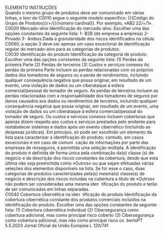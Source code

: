  
ELEMENTO  INSTRUÇÕES  
Quando o mesmo grupo de produtos deve ser comunicado em várias linhas, o 
teor de C0010 segue o seguinte modelo específico: 
{}{Código do Grupo de Produtos}}/+/{}{número cardinal}}. Por exemplo, «AB2 
22/+/1».  
C0020  Mercado-alvo  Identificação do mercado-alvo. Escolher uma das opções constantes da seguinte 
lista: 
1- B2B (de empresa a empresa) 
2- Privado 
3- Ambos 
Dada a granularidade dos riscos identificados na célula C0060, a opção 3 deve ser 
apenas um caso excecional de identificação regular do mercado-alvo para as 
categorias de produtos.  
C0030  Identificação do produto  Identificação da categoria de produto. Escolher uma das opções constantes da 
seguinte lista: 
(1) Perdas da primeira Parte 
(2) Perdas de terceiros 
(3) Custos e serviços conexos 
As perdas da primeira Parte incluem as perdas relacionadas com os próprios 
dados dos tomadores de seguros ou a perda de rendimentos, incluindo qualquer 
consequência negativa que possa originar, em resultado de um evento, uma 
violação de dados ou um ciberataque à esfera comercial/pessoal do tomador de 
seguro. 
As perdas de terceiros incluem as perdas relacionadas com a responsabilidade dos 
tomadores de seguros por danos causados aos dados ou rendimentos de terceiros, 
incluindo qualquer consequência negativa que possa originar, em resultado de um 
evento, uma violação de dados ou um ciberataque à esfera comercial/pessoal do 
tomador de seguro. 
Os custos e serviços conexos incluem coberturas que apenas dizem respeito aos 
custos e serviços prestados pelo emitente para restabelecer sistemas e dados após 
um evento cibernético (incluindo as despesas jurídicas). 
Em princípio, só pode ser escolhido um elemento da lista para caracterizar a 
identificação do produto; contudo, em casos excecionais e em caso de comuni ­
cação de informações por parte das empresas de resseguros, é permitida uma 
seleção múltipla. 
A identificação do produto é definida de forma única pela combinação da(s) classe 
(s) de negócio e da descrição dos riscos constantes da cobertura, desde que esta 
última não seja preenchida como «Outros» ou que sejam efetuadas várias seleções 
dos elementos disponíveis na lista. Se for esse o caso, duas categorias de produtos 
caracterizadas pela(s) mesma(s) classe(s) de negócio e descrição dos riscos incluídas 
na cobertura a título de «Outros» não podem ser consideradas uma mesma iden ­
tificação do produto e terão de ser comunicadas em linhas separadas.  
C0040  Cobertura cibernética na iden ­
tificação do produto  Identificação da cobertura cibernética constante dos produtos comerciais incluídos 
na identificação do produto. Escolher uma das opções constantes da seguinte lista: 
(1) Cobertura cibernética individual 
(2) Cibersegurança como cobertura adicional, mas como principal risco coberto 
(3) Cibersegurança como cobertura adicional, mas não como principal risco co ­
bertoPT  5.5.2023 Jornal Oficial da União Europeia L 120/741